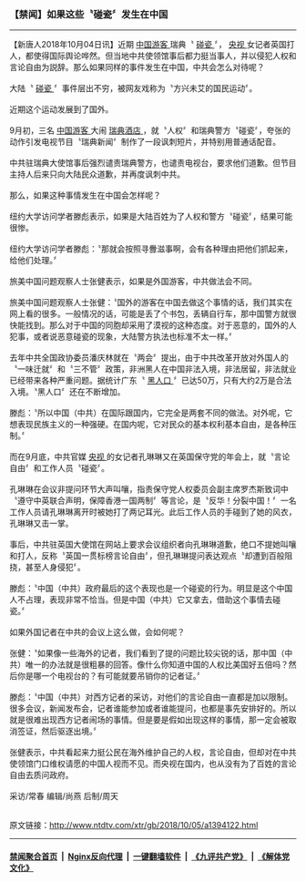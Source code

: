 ### 【禁闻】如果这些〝碰瓷〞发生在中国
------------------------

<div class="wysiwyg">
 【新唐人2018年10月04日讯】近期
 <a href="http://www.ntdtv.com/xtr/gb/articlelistbytag_中国游客.html" target="_blank">
  中国游客
 </a>
 瑞典〝
 <a href="http://www.ntdtv.com/xtr/gb/articlelistbytag_碰瓷.html" target="_blank">
  碰瓷
 </a>
 〞，
 <a href="http://www.ntdtv.com/xtr/gb/articlelistbytag_央视.html" target="_blank">
  央视
 </a>
 女记者英国打人，都使得国际舆论哗然。但当地中共使领馆事后都力挺当事人，并以侵犯人权和言论自由为説辞。那么如果同样的事件发生在中国，中共会怎么对待呢？
 <br/>
 <br/>
 大陆〝
 <a href="http://www.ntdtv.com/xtr/gb/articlelistbytag_碰瓷.html" target="_blank">
  碰瓷
 </a>
 〞事件层出不穷，被网友戏称为〝方兴未艾的国民运动〞。
 <br/>
 <br/>
 近期这个运动发展到了国外。
 <br/>
 <br/>
 9月初，三名
 <a href="http://www.ntdtv.com/xtr/gb/articlelistbytag_中国游客.html" target="_blank">
  中国游客
 </a>
 大闹
 <a href="http://www.ntdtv.com/xtr/gb/articlelistbytag_瑞典酒店.html" target="_blank">
  瑞典酒店
 </a>
 ，就〝人权〞和瑞典警方〝碰瓷〞，夸张的动作引发电视节目〝瑞典新闻〞制作了一段讽刺短片，并特别用普通话配音。
 <br/>
 <br/>
 中共驻瑞典大使馆事后强烈谴责瑞典警方，也谴责电视台，要求他们道歉。但节目主持人后来只向大陆民众道歉，并再度讽刺中共。
 <br/>
 <br/>
 那么，如果这种事情发生在中国会怎样呢？
 <br/>
 <br/>
 纽约大学访问学者滕彪表示，如果是大陆百姓为了人权和警方〝碰瓷〞，结果可能很惨。
 <br/>
 <br/>
 纽约大学访问学者滕彪：〝那就会按照寻釁滋事啊，会有各种理由把他们抓起来，给他们处理。〞
 <br/>
 <br/>
 旅美中国问题观察人士张健表示，如果是外国游客，中共做法会不同。
 <br/>
 <br/>
 旅美中国问题观察人士张健：〝国外的游客在中国去做这个事情的话，我们其实在网上看的很多。一般情况的话，可能是丢了个书包，丢辆自行车，那中国警方就很快能找到。那么对于中国的同胞却采用了漠视的这种态度。对于恶意的，国外的人犯事，或者说恶意碰瓷的现象，大陆警方执法也标准不太一样。〞
 <br/>
 <br/>
 去年中共全国政协委员潘庆林就在〝两会〞提出，由于中共改革开放对外国人的〝一味迁就〞和〝三不管〞政策，非洲黑人在中国非法入境，非法居留，非法就业已经带来各种严重问题。据统计广东〝
 <a href="http://www.ntdtv.com/xtr/gb/articlelistbytag_黑人口.html" target="_blank">
  黑人口
 </a>
 〞已达50万，只有大约2万是合法入境。〝黑人口〞还在不断增加。
 <br/>
 <br/>
 滕彪：〝所以中国（中共）在国际跟国内，它完全是两套不同的做法。对外呢，它想表现民族主义的一种强硬。在国内呢，它对民众的基本权利基本自由，是各种压制。〞
 <br/>
 <br/>
 而在9月底，中共官媒
 <a href="http://www.ntdtv.com/xtr/gb/articlelistbytag_央视.html" target="_blank">
  央视
 </a>
 的女记者孔琳琳又在英国保守党的年会上，就〝言论自由〞和工作人员〝碰瓷〞。
 <br/>
 <br/>
 孔琳琳在会议非提问环节大声叫嚷，指责保守党人权委员会副主席罗杰斯致词中〝遵守中英联合声明，保障香港一国两制〞等言论，是〝反华！分裂中国！〞一名工作人员请孔琳琳离开时被她打了两记耳光。此后工作人员的手碰到了她的风衣，孔琳琳又击一掌。
 <br/>
 <br/>
 事后，中共驻英国大使馆在网站上要求会议组织者向孔琳琳道歉，绝口不提她叫嚷和打人，反称〝英国一贯标榜言论自由〞，但孔琳琳提问表达观点〝却遭到百般阻挠，甚至人身侵犯〞。
 <br/>
 <br/>
 滕彪：〝中国（中共）政府最后的这个表现也是一个碰瓷的行为。明显是这个中国人不占理，表现非常不恰当。但是中国（中共）它又拿去，借助这个事情去碰瓷。〞
 <br/>
 <br/>
 如果外国记者在中共的会议上这么做，会如何呢？
 <br/>
 <br/>
 张健：〝如果像一些海外的记者，我们看到了提的问题比较尖锐的话，那中国（中共）唯一的办法就是很粗暴的回答。像什么你知道中国的人权比美国好五倍吗？然后你是哪一个电视台的？有可能就要吊销你的记者证。〞
 <br/>
 <br/>
 滕彪：〝中国（中共）对西方记者的采访，对他们的言论自由一直都是加以限制。很多会议，新闻发布会，记者谁能参加或者谁能提问，也都是事先安排好的。所以就是很难出现西方记者闹场的事情。但是要是假如出现这样的事情，那一定会被取消签证，然后驱逐出境。〞
 <br/>
 <br/>
 张健表示，中共看起来力挺公民在海外维护自己的人权，言论自由，但却对在中共使领馆门口维权请愿的中国人视而不见。而央视在国内，也从没有为了百姓的言论自由去质问政府。
 <br/>
 <br/>
 采访/常春 编辑/尚燕 后制/周天
</div>

<br/>原文链接：http://www.ntdtv.com/xtr/gb/2018/10/05/a1394122.html


------------------------
#### [禁闻聚合首页](https://github.com/gfw-breaker/banned-news/blob/master/README.md) &nbsp;|&nbsp; [Nginx反向代理](https://github.com/gfw-breaker/open-proxy/blob/master/README.md) &nbsp;|&nbsp; [一键翻墙软件](https://github.com/gfw-breaker/nogfw/blob/master/README.md) &nbsp;|&nbsp; [《九评共产党》](https://github.com/gfw-breaker/9ping.md/blob/master/README.md#九评之一评共产党是什么) &nbsp;|&nbsp; [《解体党文化》](https://github.com/gfw-breaker/jtdwh.md/blob/master/README.md#绪论)